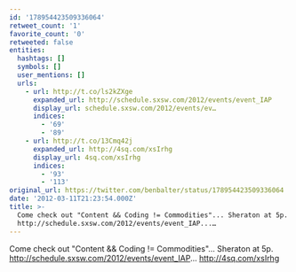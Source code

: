 ```yaml
---
id: '178954423509336064'
retweet_count: '1'
favorite_count: '0'
retweeted: false
entities:
  hashtags: []
  symbols: []
  user_mentions: []
  urls:
    - url: http://t.co/ls2kZXge
      expanded_url: http://schedule.sxsw.com/2012/events/event_IAP
      display_url: schedule.sxsw.com/2012/events/ev…
      indices:
        - '69'
        - '89'
    - url: http://t.co/13Cmq42j
      expanded_url: http://4sq.com/xsIrhg
      display_url: 4sq.com/xsIrhg
      indices:
        - '93'
        - '113'
original_url: https://twitter.com/benbalter/status/178954423509336064
date: '2012-03-11T21:23:54.000Z'
title: >-
  Come check out "Content && Coding != Commodities"... Sheraton at 5p.
  http://schedule.sxsw.com/2012/events/event_IAP...…
---
```


Come check out "Content && Coding != Commodities"... Sheraton at 5p. http://schedule.sxsw.com/2012/events/event_IAP... http://4sq.com/xsIrhg